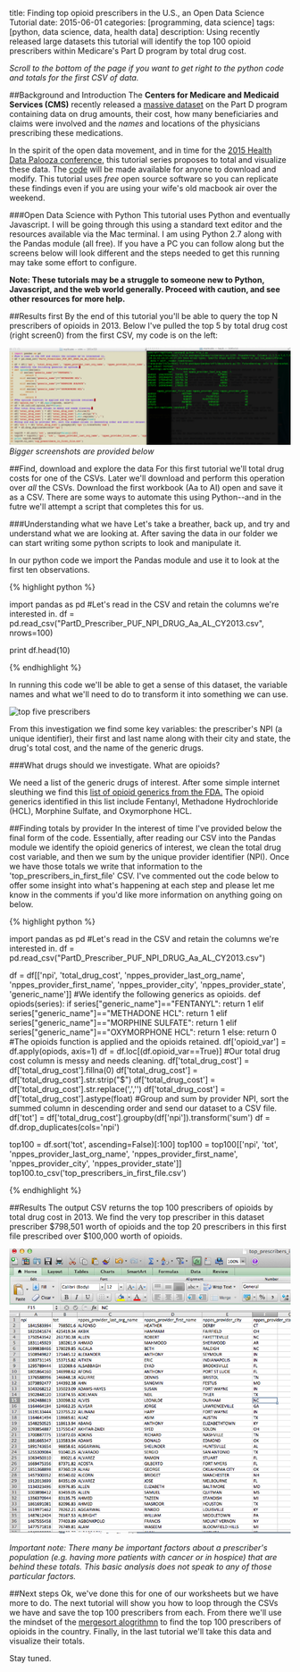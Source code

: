 title: Finding top opioid prescribers in the U.S., an Open Data Science Tutorial
date: 2015-06-01
categories: [programming, data science]
tags: [python, data science, data, health data]
description: Using recently released large datasets this tutorial will identify the top 100 opioid prescribers within Medicare's Part D program by total drug cost. 

*Scroll to the bottom of the page if you want to get right to the python code and totals for the first CSV of data.* 

##Background and Introduction
The **Centers for Medicare and Medicaid Services (CMS)** recently released a [massive dataset][1] on the Part D program containing
data on drug amounts, their cost, how many beneficiaries and claims were involved
and the *names* and locations of the physicians prescribing these medications.

In the spirit of the open data movement, and in time for the [2015 Health Data Palooza conference][2], this tutorial series proposes to total and visualize these data. The [code][3] will be made available for anyone to download and modify. This tutorial uses *free* open source software so you can replicate these findings even if you are using your wife's old macbook air over the weekend. 

###Open Data Science with Python
This tutorial uses Python and eventually Javascript. I will be going through this using a standard text editor and the resources available via the Mac terminal. I am using Python 2.7 along with the Pandas module (all free). If you have a PC you can follow along but the screens below will look different and the steps needed to get this running may take some effort to configure. 

**Note: These tutorials may be a struggle to someone new to Python, Javascript, and the web world generally. Proceed with caution, and see other
resources for more help.**

##Results first
By the end of this tutorial you'll be able to query the top N prescribers of opioids in 2013. Below I've pulled the top 5 by total drug cost (right screen0) from the first CSV, my code is on the left:

![top five prescribers](/assets/media/top5_prescribers.png)
*Bigger screenshots are provided below*

##Find, download and explore the data
For this first tutorial we'll total drug costs for one of the CSVs. Later we'll download and perform this operation over *all* the CSVs. Download the first workbook (Aa to AI) open and save it as a CSV. There are some ways to automate this using Python--and in the futre we'll attempt a script that completes this for us. 

###Understanding what we have
Let's take a breather, back up, and try and understand what we are looking at. After saving the data in our folder we can start writing some python scripts to look and manipulate it. 

In our python code we import the Pandas module and use it to look at the first ten observations. 

{% highlight python %}

import pandas as pd
#Let's read in the CSV and retain the columns we're interested in.
df = pd.read_csv("PartD_Prescriber_PUF_NPI_DRUG_Aa_AL_CY2013.csv", nrows=100)

print df.head(10)

{% endhighlight %}

In running this code we'll be able to get a sense of this dataset, the variable names and what we'll need to do to transform it into something we can use. 

![top five prescribers](/assets/media/investigate.png)

From this investigation we find some key variables: the prescriber's NPI (a unique identifier), their first and last name along with their city and state, the drug's total cost, and the name of the generic drugs. 

###What drugs should we investigate. What are opioids?

We need a list of the generic drugs of interest. After some simple internet sleuthing we find this [list of opioid generics from the FDA.][4] The opioid generics identified in this list include Fentanyl, Methadone Hydrochloride (HCL), Morphine Sulfate, and Oxymorphone HCL. 

##Finding totals by provider
In the interest of time I've provided below the final form of the code. Essentially, after reading our CSV into the Pandas module we identify the opioid generics of interest, we clean the total drug cost variable, and then we sum by the unique provider identifier (NPI). Once we have those totals we write that information to the 'top_prescribers_in_first_file' CSV. I've commented out the code below to offer some insight into what's happening at each step and please let me know in the comments if you'd like more information on anything going on below.

{% highlight python %}

import pandas as pd
#Let's read in the CSV and retain the columns we're interested in.
df = pd.read_csv("PartD_Prescriber_PUF_NPI_DRUG_Aa_AL_CY2013.csv")

df = df[['npi', 'total_drug_cost', 'nppes_provider_last_org_name', 'nppes_provider_first_name', 'nppes_provider_city', 'nppes_provider_state', 'generic_name']]
#We identify the following generics as opioids. 
def opiods(series):
    if series["generic_name"]=="FENTANYL":
        return 1
    elif series["generic_name"]=="METHADONE HCL":
        return 1
    elif series["generic_name"]=="MORPHINE SULFATE":
        return 1
    elif series["generic_name"]=="OXYMORPHONE HCL":
        return 1
    else:
        return 0
#The opioids function is applied and the opioids retained. 
df['opioid_var'] = df.apply(opiods, axis=1)
df = df.loc[(df.opioid_var==True)]
#Our total drug cost column is messy and needs cleaning. 
df['total_drug_cost'] = df['total_drug_cost'].fillna(0)
df['total_drug_cost'] = df['total_drug_cost'].str.strip("$")
df['total_drug_cost'] = df['total_drug_cost'].str.replace(',','')
df['total_drug_cost'] = df['total_drug_cost'].astype(float)
#Group and sum by provider NPI, sort the summed column in descending order and send our dataset to a CSV file. 
df['tot'] = df['total_drug_cost'].groupby(df['npi']).transform('sum')
df = df.drop_duplicates(cols='npi')

top100 = df.sort('tot', ascending=False)[:100]
top100 = top100[['npi', 'tot', 'nppes_provider_last_org_name', 'nppes_provider_first_name', 'nppes_provider_city', 'nppes_provider_state']]
top100.to_csv('top_prescribers_in_first_file.csv')

{% endhighlight %}

##Results
The output CSV returns the top 100 prescribers of opioids by total drug cost in 2013. We find the very top prescriber in this dataset prescriber $798,501 worth of opioids and the top 20 prescribers in this first file prescribed over $100,000 worth of opioids.

![top one hundred prescribers](assets/media/top100excel.png)


*Important note: There many be important factors about a prescriber's population (e.g. having more patients with cancer or in hospice) that are behind these totals. This basic analysis does not speak to any of those particular factors.* 

##Next steps
Ok, we've done this for one of our worksheets but we have more to do. The next tutorial will show you how to loop through the CSVs we have and save the top 100 prescribers from each. From there we'll use the mindset of the [mergesort alogrithmn][5] to find
the top 100 prescribers of opioids in the country. Finally, in the last tutorial we'll take this data and visualize their totals. 

Stay tuned.

[1]: http://www.cms.gov/Research-Statistics-Data-and-Systems/Statistics-Trends-and-Reports/Medicare-Provider-Charge-Data/Part-D-Prescriber.html
[2]: http://healthdatapalooza.org/
[3]: https://github.com/wsankey/PartDAnalysis 
[4]: http://www.fda.gov/Drugs/DrugSafety/InformationbyDrugClass/ucm251735.htm
[5]: http://en.wikipedia.org/wiki/Merge_sort
